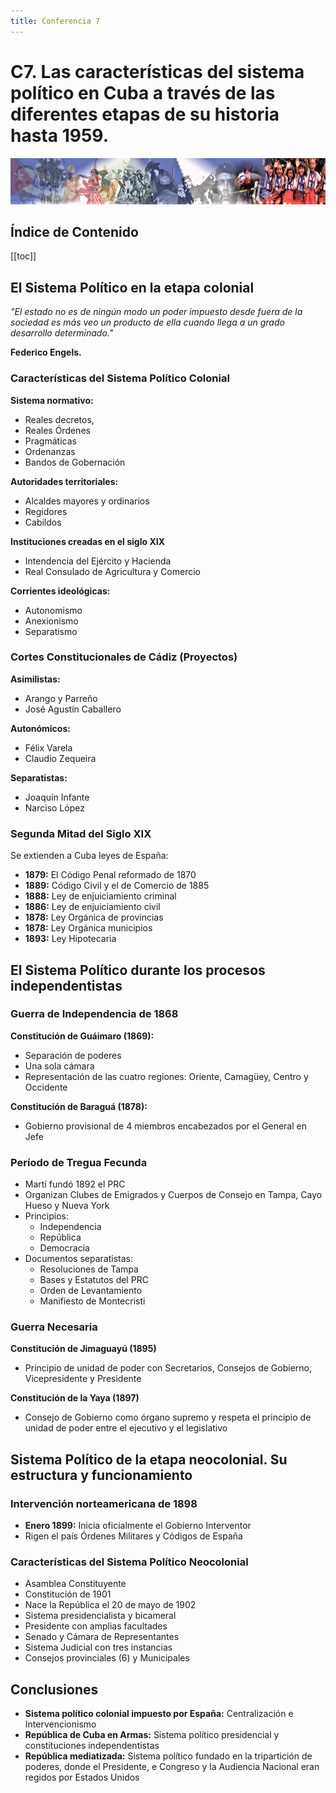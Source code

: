 ```yaml
---
title: Conferencia 7
---
```


# C7. Las características del sistema político en Cuba a través de las diferentes etapas de su historia hasta 1959.

![ma](/materiales-internos/10-1.png)

## Índice de Contenido

[[toc]]

## El Sistema Político en la etapa colonial

_"El estado no es de ningún modo un poder impuesto desde fuera de la sociedad es más veo un producto de 
ella cuando llega a un grado desarrollo determinado."_

**Federico Engels.**

### Características del Sistema Político Colonial

**Sistema normativo:**
- Reales decretos,
- Reales Órdenes
- Pragmáticas
- Ordenanzas 
- Bandos de Gobernación

**Autoridades territoriales:**
- Alcaldes mayores y ordinarios
- Regidores
- Cabildos

**Instituciones creadas en el siglo XIX**
- Intendencia del Ejército y Hacienda
- Real Consulado de Agricultura y Comercio

**Corrientes ideológicas:**
- Autonomismo
- Anexionismo
- Separatismo

### Cortes Constitucionales de Cádiz (Proyectos)

**Asimilistas:**
- Arango y Parreño
- José Agustín Caballero

**Autonómicos:**
- Félix Varela 
- Claudio Zequeira

**Separatistas:**
- Joaquín Infante 
- Narciso López

### Segunda Mitad del Siglo XIX

Se extienden a Cuba leyes de España:
- **1879:** El Código Penal reformado de 1870
- **1889:** Código Civil y el de Comercio de 1885
- **1888:** Ley de enjuiciamiento criminal
- **1886:** Ley de enjuiciamiento civil
- **1878:** Ley Orgánica de provincias
- **1878:** Ley Orgánica municipios
- **1893:** Ley Hipotecaria

## El Sistema Político durante los procesos independentistas

### Guerra de Independencia de 1868

**Constitución de Guáimaro (1869):**
- Separación de poderes
- Una sola cámara 
- Representación de las cuatro regiones: Oriente, Camagüey, Centro y Occidente

**Constitución de Baraguá (1878):** 
- Gobierno provisional de 4 miembros encabezados por el General en Jefe

### Período de Tregua Fecunda

- Martí fundó 1892 el PRC
- Organizan Clubes de Emigrados y Cuerpos de Consejo en Tampa, Cayo Hueso y Nueva York
- Principios: 
  - Independencia
  - República 
  - Democracia
- Documentos separatistas: 
  - Resoluciones de Tampa
  - Bases y Estatutos del PRC
  - Orden de Levantamiento 
  - Manifiesto de Montecristi

### Guerra Necesaria

**Constitución de Jimaguayú (1895)** 
- Principio de unidad de poder con Secretarios, Consejos de Gobierno, Vicepresidente y Presidente

**Constitución de la Yaya (1897)** 
- Consejo de Gobierno como órgano supremo y respeta el principio de unidad de poder entre el ejecutivo y el legislativo

## Sistema Político de la etapa neocolonial. Su estructura y funcionamiento

### Intervención norteamericana de 1898

- **Enero 1899:** Inicia oficialmente el Gobierno Interventor
- Rigen el país Órdenes Militares y Códigos de España

### Características del Sistema Político Neocolonial

- Asamblea Constituyente
- Constitución de 1901
- Nace la República el 20 de mayo de 1902
- Sistema presidencialista y bicameral
- Presidente con amplias facultades
- Senado y Cámara de Representantes
- Sistema Judicial con tres instancias
- Consejos provinciales (6) y Municipales

## Conclusiones

- **Sistema político colonial impuesto por España:** Centralización e Intervencionismo
- **República de Cuba en Armas:** Sistema político presidencial y constituciones independentistas
- **República mediatizada:** Sistema político fundado en la tripartición de poderes, donde el Presidente, e Congreso 
y la Audiencia Nacional eran regidos por Estados Unidos
